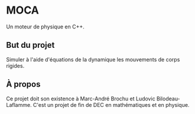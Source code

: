 # MOCA

Un moteur de physique en C++.

## But du projet

Simuler à l'aide d'équations de la dynamique les mouvements de corps rigides.

## À propos

Ce projet doit son existence à Marc-André Brochu et Ludovic Bilodeau-Laflamme. C'est un projet de fin de DEC en mathématiques et en physique.
